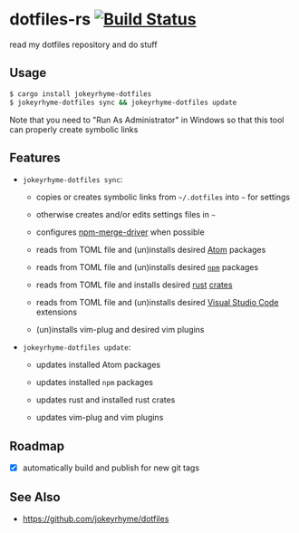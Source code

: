 # dotfiles-rs [![Build Status](https://travis-ci.org/jokeyrhyme/dotfiles-rs.svg?branch=master)](https://travis-ci.org/jokeyrhyme/dotfiles-rs)

read my dotfiles repository and do stuff

## Usage

```sh
$ cargo install jokeyrhyme-dotfiles
$ jokeyrhyme-dotfiles sync && jokeyrhyme-dotfiles update
```

Note that you need to "Run As Administrator" in Windows so that this tool can properly create symbolic links

## Features

* `jokeyrhyme-dotfiles sync`:

  * copies or creates symbolic links from `~/.dotfiles` into `~` for settings

  * otherwise creates and/or edits settings files in `~`

  * configures [npm-merge-driver](https://www.npmjs.com/package/npm-merge-driver) when possible

  * reads from TOML file and (un)installs desired [Atom](https://atom.io/) packages

  * reads from TOML file and (un)installs desired [`npm`](https://www.npmjs.com/) packages

  * reads from TOML file and installs desired [rust](https://www.rust-lang.org/) [crates](https://crates.io/)

  * reads from TOML file and (un)installs desired [Visual Studio Code](https://code.visualstudio.com) extensions

  * (un)installs vim-plug and desired vim plugins

* `jokeyrhyme-dotfiles update`:

  * updates installed Atom packages

  * updates installed `npm` packages

  * updates rust and installed rust crates

  * updates vim-plug and vim plugins

## Roadmap

* [x] automatically build and publish for new git tags

## See Also

* https://github.com/jokeyrhyme/dotfiles
